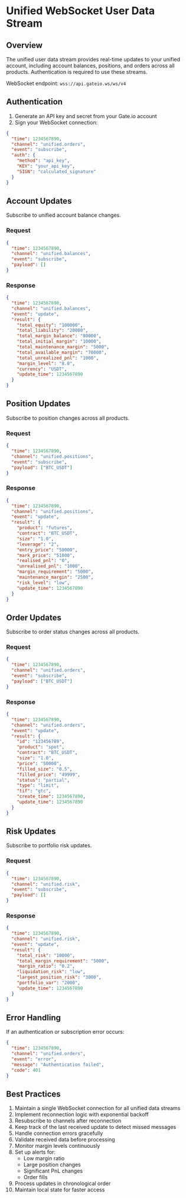 # Unified WebSocket User Data Stream

## Overview

The unified user data stream provides real-time updates to your unified account, including account balances, positions, and orders across all products. Authentication is required to use these streams.

WebSocket endpoint: `wss://api.gateio.ws/ws/v4`

## Authentication

1. Generate an API key and secret from your Gate.io account
2. Sign your WebSocket connection:

```json
{
  "time": 1234567890,
  "channel": "unified.orders",
  "event": "subscribe",
  "auth": {
    "method": "api_key",
    "KEY": "your_api_key",
    "SIGN": "calculated_signature"
  }
}
```

## Account Updates

Subscribe to unified account balance changes.

### Request

```json
{
  "time": 1234567890,
  "channel": "unified.balances",
  "event": "subscribe",
  "payload": []
}
```

### Response

```json
{
  "time": 1234567890,
  "channel": "unified.balances",
  "event": "update",
  "result": {
    "total_equity": "100000",
    "total_liability": "20000",
    "total_margin_balance": "80000",
    "total_initial_margin": "10000",
    "total_maintenance_margin": "5000",
    "total_available_margin": "70000",
    "total_unrealized_pnl": "1000",
    "margin_level": "8.0",
    "currency": "USDT",
    "update_time": 1234567890
  }
}
```

## Position Updates

Subscribe to position changes across all products.

### Request

```json
{
  "time": 1234567890,
  "channel": "unified.positions",
  "event": "subscribe",
  "payload": ["BTC_USDT"]
}
```

### Response

```json
{
  "time": 1234567890,
  "channel": "unified.positions",
  "event": "update",
  "result": {
    "product": "futures",
    "contract": "BTC_USDT",
    "size": "1.0",
    "leverage": "2",
    "entry_price": "50000",
    "mark_price": "51000",
    "realised_pnl": "0",
    "unrealised_pnl": "1000",
    "margin_requirement": "5000",
    "maintenance_margin": "2500",
    "risk_level": "low",
    "update_time": 1234567890
  }
}
```

## Order Updates

Subscribe to order status changes across all products.

### Request

```json
{
  "time": 1234567890,
  "channel": "unified.orders",
  "event": "subscribe",
  "payload": ["BTC_USDT"]
}
```

### Response

```json
{
  "time": 1234567890,
  "channel": "unified.orders",
  "event": "update",
  "result": {
    "id": "123456789",
    "product": "spot",
    "contract": "BTC_USDT",
    "size": "1.0",
    "price": "50000",
    "filled_size": "0.5",
    "filled_price": "49999",
    "status": "partial",
    "type": "limit",
    "tif": "gtc",
    "create_time": 1234567890,
    "update_time": 1234567890
  }
}
```

## Risk Updates

Subscribe to portfolio risk updates.

### Request

```json
{
  "time": 1234567890,
  "channel": "unified.risk",
  "event": "subscribe",
  "payload": []
}
```

### Response

```json
{
  "time": 1234567890,
  "channel": "unified.risk",
  "event": "update",
  "result": {
    "total_risk": "10000",
    "total_margin_requirement": "5000",
    "margin_ratio": "0.2",
    "liquidation_risk": "low",
    "largest_position_risk": "3000",
    "portfolio_var": "2000",
    "update_time": 1234567890
  }
}
```

## Error Handling

If an authentication or subscription error occurs:

```json
{
  "time": 1234567890,
  "channel": "unified.orders",
  "event": "error",
  "message": "Authentication failed",
  "code": 401
}
```

## Best Practices

1. Maintain a single WebSocket connection for all unified data streams
2. Implement reconnection logic with exponential backoff
3. Resubscribe to channels after reconnection
4. Keep track of the last received update to detect missed messages
5. Handle connection errors gracefully
6. Validate received data before processing
7. Monitor margin levels continuously
8. Set up alerts for:
   - Low margin ratio
   - Large position changes
   - Significant PnL changes
   - Order fills
9. Process updates in chronological order
10. Maintain local state for faster access

